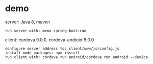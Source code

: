 # demo

server:
    Java 8, maven

    run server with: mvnw spring-boot:run

client:
    cordova 9.0.0, cordova-android 8.0.0

    configure server address to: client/www/js/config.js
    install node packages: npm install
    run client with: cordova run android/cordova run android --device
